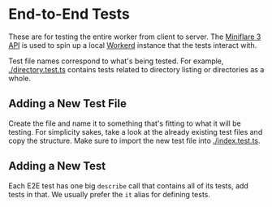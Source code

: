 # End-to-End Tests
These are for testing the entire worker from client to server.
The [Miniflare 3 API](https://latest.miniflare.dev) is used to spin up a local
[Workerd](https://github.com/cloudflare/workerd) instance that the tests interact with.

Test file names correspond to what's being tested. For example, [./directory.test.ts](./directory.test.ts)
contains tests related to directory listing or directories as a whole.

## Adding a New Test File
Create the file and name it to something that's fitting to what it will be testing.
For simplicity sakes, take a look at the already existing test files and copy the structure.
Make sure to import the new test file into [./index.test.ts](./index.test.ts).

## Adding a New Test
Each E2E test has one big `describe` call that contains all of its tests, add tests in that.
We usually prefer the `it` alias for defining tests.
